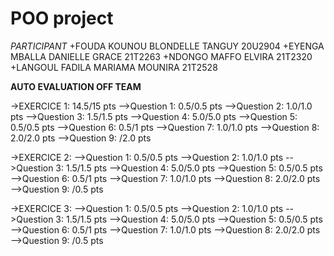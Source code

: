 # POO project

*PARTICIPANT*
+FOUDA KOUNOU BLONDELLE TANGUY 20U2904
+EYENGA MBALLA DANIELLE GRACE 21T2263
+NDONGO MAFFO ELVIRA 21T2320
+LANGOUL FADILA MARIAMA MOUNIRA 21T2528

__AUTO EVALUATION OFF TEAM__

->EXERCICE 1: 14.5/15 pts
-->Question 1: 0.5/0.5 pts
-->Question 2: 1.0/1.0 pts
-->Question 3: 1.5/1.5 pts
-->Question 4: 5.0/5.0 pts
-->Question 5: 0.5/0.5 pts
-->Question 6: 0.5/1 pts
-->Question 7: 1.0/1.0 pts
-->Question 8: 2.0/2.0 pts
-->Question 9: /2.0 pts

->EXERCICE 2:
-->Question 1: 0.5/0.5 pts
-->Question 2: 1.0/1.0 pts
-->Question 3: 1.5/1.5 pts
-->Question 4: 5.0/5.0 pts
-->Question 5: 0.5/0.5 pts
-->Question 6: 0.5/1 pts
-->Question 7: 1.0/1.0 pts
-->Question 8: 2.0/2.0 pts
-->Question 9: /0.5 pts

->EXERCICE 3:
-->Question 1: 0.5/0.5 pts
-->Question 2: 1.0/1.0 pts
-->Question 3: 1.5/1.5 pts
-->Question 4: 5.0/5.0 pts
-->Question 5: 0.5/0.5 pts
-->Question 6: 0.5/1 pts
-->Question 7: 1.0/1.0 pts
-->Question 8: 2.0/2.0 pts
-->Question 9: /0.5 pts

